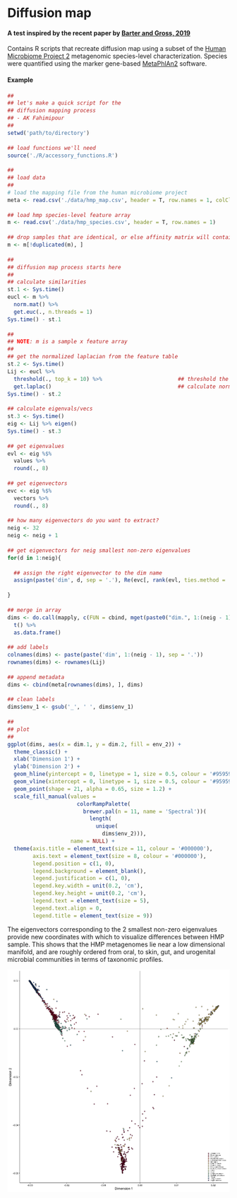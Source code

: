 # Diffusion map
#### A test inspired by the recent paper by [Barter and Gross, 2019](https://royalsocietypublishing.org/doi/full/10.1098/rspa.2018.0615)
Contains R scripts that recreate diffusion map using a subset of the [Human Microbiome Project 2](https://portal.hmpdacc.org/) metagenomic species-level characterization. Species were quantified using the marker gene-based [MetaPhlAn2](https://bitbucket.org/biobakery/metaphlan2) software.

#### Example

```R
##
## let's make a quick script for the
## diffusion mapping process
## - AK Fahimipour
##
setwd('path/to/directory')

## load functions we'll need
source('./R/accessory_functions.R')

##
## load data
##
# load the mapping file from the human microbiome project
meta <- read.csv('./data/hmp_map.csv', header = T, row.names = 1, colClasses = 'character')

## load hmp species-level feature array
m <- read.csv('./data/hmp_species.csv', header = T, row.names = 1)

## drop samples that are identical, or else affinity matrix will contain Inf
m <- m[!duplicated(m), ]

##
## diffusion map process starts here
##
## calculate similarities
st.1 <- Sys.time()
eucl <- m %>%
  norm.mat() %>%
  get.euc(., n.threads = 1)
Sys.time() - st.1

##
## NOTE: m is a sample x feature array
##
## get the normalized laplacian from the feature table
st.2 <- Sys.time()
Lij <- eucl %>%
  threshold(., top_k = 10) %>%                        ## threshold the distance matrix
  get.laplac()                                        ## calculate normalized laplacian
Sys.time() - st.2

## calculate eigenvals/vecs
st.3 <- Sys.time()
eig <- Lij %>% eigen()
Sys.time() - st.3

## get eigenvalues
evl <- eig %$%
  values %>%
  round(., 8)

## get eigenvectors
evc <- eig %$%
  vectors %>%
  round(., 8)

## how many eigenvectors do you want to extract?
neig <- 32
neig <- neig + 1

## get eigenvectors for neig smallest non-zero eigenvalues
for(d in 1:neig){
  
  ## assign the right eigenvector to the dim name
  assign(paste('dim', d, sep = '.'), Re(evc[, rank(evl, ties.method = 'random') == (d + 1)]))
  
}

## merge in array
dims <- do.call(mapply, c(FUN = cbind, mget(paste0("dim.", 1:(neig - 1))))) %>%
  t() %>%
  as.data.frame()

## add labels
colnames(dims) <- paste(paste('dim', 1:(neig - 1), sep = '.'))
rownames(dims) <- rownames(Lij)

## append metadata
dims <- cbind(meta[rownames(dims), ], dims)

## clean labels
dims$env_1 <- gsub('_', ' ', dims$env_1)

##
## plot
##
ggplot(dims, aes(x = dim.1, y = dim.2, fill = env_2)) +
  theme_classic() +
  xlab('Dimension 1') +
  ylab('Dimension 2') +
  geom_hline(yintercept = 0, linetype = 1, size = 0.5, colour = '#959595') +
  geom_vline(xintercept = 0, linetype = 1, size = 0.5, colour = '#959595') +
  geom_point(shape = 21, alpha = 0.65, size = 1.2) +
  scale_fill_manual(values = 
                      colorRampPalette(
                        brewer.pal(n = 11, name = 'Spectral'))(
                          length(
                            unique(
                              dims$env_2))), 
                    name = NULL) +
  theme(axis.title = element_text(size = 11, colour = '#000000'),
        axis.text = element_text(size = 8, colour = '#000000'),
        legend.position = c(1, 0),
        legend.background = element_blank(),
        legend.justification = c(1, 0),
        legend.key.width = unit(0.2, 'cm'),
        legend.key.height = unit(0.2, 'cm'), 
        legend.text = element_text(size = 5),
        legend.text.align = 0,
        legend.title = element_text(size = 9))

```

The eigenvectors corresponding to the 2 smallest non-zero eigenvalues provide new coordinates with which to visualize differences between HMP sample. This shows that the HMP metagenomes lie near a low dimensional manifold, and are roughly ordered from oral, to skin, gut, and urogenital microbial communities in terms of taxonomic profiles.


![HMP Example](figures/hmp.png)






